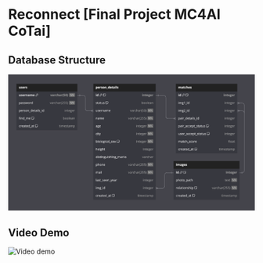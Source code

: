 # Reconnect [Final Project MC4AI CoTai]

## Database Structure

![Database structure](frontend/static/img/database.png)

## Video Demo

![[Video demo](frontend/static/img/web.png)](youtu.be/kLe7HvBh_pI)
